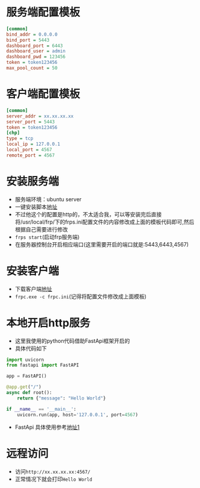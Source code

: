 # 服务端配置模板
```ini
[common]
bind_addr = 0.0.0.0
bind_port = 5443
dashboard_port = 6443
dashboard_user = admin
dashboard_pwd = 123456
token = token123456
max_pool_count = 50

```
# 客户端配置模板
```ini
[common]
server_addr = xx.xx.xx.xx
server_port = 5443
token = token123456
[chp]
type = tcp
local_ip = 127.0.0.1
local_port = 4567
remote_port = 4567
```
# 安装服务端
- 服务端环境：ubuntu server
- 一键安装脚本[地址](https://github.com/MvsCode/frps-onekey)
- 不过他这个的配置是http的，不太适合我，可以等安装完后直接将/usr/local/frp/下的frps.ini配置文件的内容修改成上面的模板代码即可,然后根据自己需要进行修改
- `frps start`(启动frp服务端)
- 在服务器控制台开启相应端口(这里需要开启的端口就是:5443,6443,4567)
# 安装客户端
- 下载客户端[地址](https://github.com/fatedier/frp/releases/tag/v0.34.0)
- `frpc.exe -c frpc.ini`(记得将配置文件修改成上面模板)
# 本地开启http服务
- 这里我使用的python代码借助FastApi框架开启的
- 具体代码如下
```python
import uvicorn
from fastapi import FastAPI

app = FastAPI()

@app.get("/")
async def root():
    return {"message": "Hello World"}

if __name__ == '__main__':
    uvicorn.run(app, host='127.0.0.1', port=4567)

```
- FastApi 具体使用参考[地址1](https://fastapi.tiangolo.com/zh/)
# 远程访问
- 访问`http://xx.xx.xx.xx:4567/`
- 正常情况下就会打印`Hello World`
